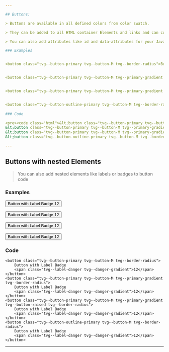 ```yaml
---

## Buttons:

> Buttons are available in all defined colors from color swatch. 

> They can be added to all HTML container Elements and links and can contain other elements like labels etc.

> You can also add attributes like id and data-attributes for your JavaScript programming.

### Examples


<button class="tvg--button-primary tvg--button-M tvg--border-radius">Button</button>


<button class="tvg--button-primary tvg--button-M tvg--primary-gradient tvg--border-radius">Button</button>


<button class="tvg--button-primary tvg--button-M tvg--primary-gradient tvg--button-raised tvg--border-radius">Button</button>


<button class="tvg--button-outline-primary tvg--button-M tvg--border-radius">Button</button>
    
### Code

<pre><code class="html">&lt;button class="tvg--button-primary tvg--button-M tvg--border-radius">Button&lt;/button>
&lt;button class="tvg--button-primary tvg--button-M tvg--primary-gradient tvg--border-radius">Button&lt;/button>
&lt;button class="tvg--button-primary tvg--button-M tvg--primary-gradient tvg--button-raised tvg--border-radius">Button&lt;/button>
&lt;button class="tvg--button-outline-primary tvg--button-M tvg--border-radius">Button&lt;/button></code></pre>

---
```


## Buttons with nested Elements

> You can also add nested elements like labels or badges to button code

### Examples

<button class="tvg--button-primary tvg--button-M tvg--border-radius">Button with Label Badge <span class="tvg--label-danger tvg--danger-gradient">12</span></button>

<button class="tvg--button-primary tvg--button-M tvg--primary-gradient tvg--border-radius">Button with Label Badge <span class="tvg--label-danger tvg--danger-gradient">12</span></button>

<button class="tvg--button-primary tvg--button-M tvg--primary-gradient tvg--button-raised tvg--border-radius">Button with Label Badge <span class="tvg--label-danger tvg--danger-gradient">12</span></button>

<button class="tvg--button-outline-primary tvg--button-M tvg--border-radius">Button with Label Badge <span class="tvg--label-danger tvg--danger-gradient">12</span></button>

    
### Code

<pre><code class="html">&lt;button class="tvg--button-primary tvg--button-M tvg--border-radius">
    Button with Label Badge 
    &lt;span class="tvg--label-danger tvg--danger-gradient">12&lt;/span>
&lt;/button>
&lt;button class="tvg--button-primary tvg--button-M tvg--primary-gradient tvg--border-radius">
    Button with Label Badge 
    &lt;span class="tvg--label-danger tvg--danger-gradient">12&lt;/span>
&lt;/button>
&lt;button class="tvg--button-primary tvg--button-M tvg--primary-gradient tvg--button-raised tvg--border-radius">
    Button with Label Badge 
    &lt;span class="tvg--label-danger tvg--danger-gradient">12&lt;/span>
&lt;/button>
&lt;button class="tvg--button-outline-primary tvg--button-M tvg--border-radius">
    Button with Label Badge 
    &lt;span class="tvg--label-danger tvg--danger-gradient">12&lt;/span>
&lt;/button></code></pre>

---
